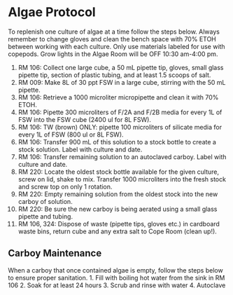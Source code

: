 # Algae Protocol

To replenish one culture of algae at a time follow the steps below.
Always remember to change gloves and clean the bench space with 70% ETOH
between working with each culture. Only use materials labeled for use
with copepods. Grow lights in the Algae Room will be OFF 10:30 am-4:00
pm.

1.  RM 106: Collect one large cube, a 50 mL pipette tip, gloves, small
    glass pipette tip, section of plastic tubing, and at least 1.5
    scoops of salt.
2.  RM 009: Make 8L of 30 ppt FSW in a large cube, stirring with the 50
    mL pipette.
3.  RM 106: Retrieve a 1000 microliter micropipette and clean it with
    70% ETOH.
4.  RM 106: Pipette 300 microliters of F/2A and F/2B media for every 1L
    of FSW into the FSW cube (2400 ul for 8L FSW).
5.  RM 106: TW (brown) ONLY: pipette 100 microliters of silicate media
    for every 1L of FSW (800 ul or 8L FSW).
6.  RM 106: Transfer 900 mL of this solution to a stock bottle to create
    a stock solution. Label with culture and date.
7.  RM 106: Transfer remaining solution to an autoclaved carboy. Label
    with culture and date.
8.  RM 220: Locate the oldest stock bottle available for the given
    culture, screw on lid, shake to mix. Transfer 1000 microliters into
    the fresh stock and screw top on only 1 rotation.
9.  RM 220: Empty remaining solution from the oldest stock into the new
    carboy of solution.
10. RM 220: Be sure the new carboy is being aerated using a small glass
    pipette and tubing.
11. RM 106, 324: Dispose of waste (pipette tips, gloves etc.) in
    cardboard waste bins, return cube and any extra salt to Cope Room
    (clean up!).

## Carboy Maintenance

When a carboy that once contained algae is empty, follow the steps below
to ensure proper sanitation. 1. Fill with boiling hot water from the
sink in RM 106 2. Soak for at least 24 hours 3. Scrub and rinse with
water 4. Autoclave
